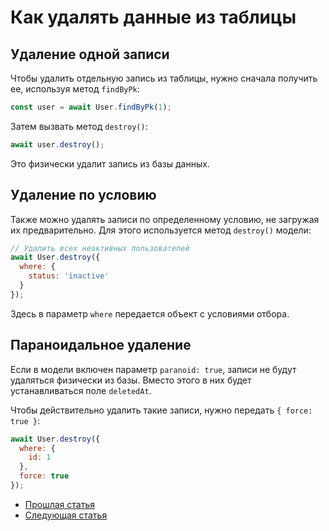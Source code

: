 # Как удалять данные из таблицы

## Удаление одной записи

Чтобы удалить отдельную запись из таблицы, нужно сначала получить ее, используя метод `findByPk`:

```js
const user = await User.findByPk(1);
```

Затем вызвать метод `destroy()`:

```js
await user.destroy();
```

Это физически удалит запись из базы данных.

## Удаление по условию

Также можно удалять записи по определенному условию, не загружая их предварительно. Для этого используется метод `destroy()` модели:

```js
// Удалить всех неактивных пользователей
await User.destroy({
  where: {
    status: 'inactive'
  }
});
```

Здесь в параметр `where` передается объект с условиями отбора.

## Параноидальное удаление

Если в модели включен параметр `paranoid: true`, записи не будут удаляться физически из базы. Вместо этого в них будет устанавливаться поле `deletedAt`.

Чтобы действительно удалить такие записи, нужно передать `{ force: true }`:

```js 
await User.destroy({
  where: {
    id: 1
  },
  force: true 
});
```

- [Прошлая статья](lesson_2_6.md)
- [Следующая статья](lesson_2_8.md)